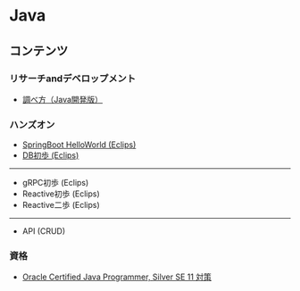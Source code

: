 # Java

## コンテンツ

### リサーチandデベロップメント

- [調べ方（Java開発版）](./researchAndDevelopment.md)

### ハンズオン

- [SpringBoot HelloWorld (Eclips)](./springboot_helloworld.md)
- [DB初歩 (Eclips)](./springboot_db_intro.md)
----
- gRPC初歩 (Eclips)
- Reactive初歩 (Eclips)
- Reactive二歩 (Eclips)
----
- API (CRUD)

### 資格

- [Oracle Certified Java Programmer, Silver SE 11 対策](./ocjp_silver.md)
